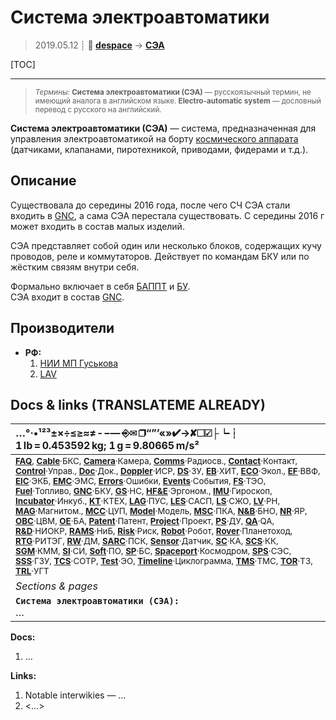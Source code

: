 # Система электроавтоматики
> 2019.05.12 ┊ **🚀 [despace](index.md)** → **[СЭА](ea_sys.md)**

[TOC]

---

> <small>*Термины:* **Система электроавтоматики (СЭА)** — русскоязычный термин, не имеющий аналога в английском языке. **Electro-automatic system** — дословный перевод с русского на английский.</small>

**Система электроавтоматики (СЭА)** — система, предназначенная для управления электроавтоматикой на борту [космического аппарата](sc.md) (датчиками, клапанами, пиротехникой, приводами, фидерами и т.д.).



## Описание
Существовала до середины 2016 года, после чего СЧ СЭА стали входить в [GNC](gnc.md), а сама СЭА перестала существовать. С середины 2016 г может входить в состав малых изделий.

СЭА представляет собой один или несколько блоков, содержащих кучу проводов, реле и коммутаторов. Действует по командам БКУ или по жёстким связям внутри себя.

Формально включает в себя [БАППТ](acup.md) и [БУ](sp.md).  
СЭА входит в состав [GNC](gnc.md).



## Производители
   - **РФ:**
     1. [НИИ МП Гуськова](zz_niimp.md)
     1. [LAV](zz_lav.md)



<p style="page-break-after:always"> </p>

## Docs & links (TRANSLATEME ALREADY)
|…°·•¹²³±×÷≤≥≈≠ ‑ −— ⎆✉ ❐“”’«»✔→✘☐☑├┕┆ 1 lb = 0.453592 kg; 1 g = 9.80665 m/s²|
|:--|
|<small>**[FAQ](faq.md)**, **[Cable](cable.md)**·БКС, **[Camera](camera.md)**·Камера, **[Comms](comms.md)**·Радиосв., **[Contact](contact.md)**·Контакт, **[Control](control.md)**·Управ., **[Doc](doc.md)**·Док., **[Doppler](doppler.md)**·ИСР, **[DS](ds.md)**·ЗУ, **[EB](eb.md)**·ХИТ, **[ECO](ecology.md)**·Экол., **[EF](ef.md)**·ВВФ, **[ElC](elc.md)**·ЭКБ, **[EMC](emc.md)**·ЭМС, **[Errors](error.md)**·Ошибки, **[Events](event.md)**·События, **[FS](fs.md)**·ТЭО, **[Fuel](fuel.md)**·Топливо, **[GNC](gnc.md)**·БКУ, **[GS](scs.md)**·НС, **[HF&E](hfe.md)**·Эргоном., **[IMU](imu.md)**·Гироскоп, **[Incubator](incubator.md)**·Инкуб., **[KT](kt.md)**·КТЕХ, **[LAG](lag.md)**·ПУC, **[LES](les.md)**·САСП, **[LS](ls.md)**·СЖО, **[LV](lv.md)**·РН, **[MAG](mag.md)**·Магнитом., **[MCC](mcc.md)**·ЦУП, **[Model](model.md)**·Модель, **[MSC](sc.md)**·ПКА, **[N&B](nnb.md)**·БНО, **[NR](nr.md)**·ЯР, **[OBC](obc.md)**·ЦВМ, **[OE](oe.md)**·БА, **[Patent](патент.md)**·Патент, **[Project](project.md)**·Проект, **[PS](ps.md)**·ДУ, **[QA](quality.md)**·QA, **[R&D](rnd.md)**·НИОКР, **[RAMS](rams.md)**·НиБ, **[Risk](risk.md)**·Риск, **[Robot](robotics.md)**·Робот, **[Rover](rover.md)**·Планетоход, **[RTG](rtg.md)**·РИТЭГ, **[RW](rw.md)**·ДМ, **[SARC](sarc.md)**·ПСК, **[Sensor](sensor.md)**·Датчик, **[SC](sc.md)**·КА, **[SCS](scs.md)**·КК, **[SGM](sgm.md)**·КММ, **[SI](si.md)**·СИ, **[Soft](soft.md)**·ПО, **[SP](sp.md)**·БС, **[Spaceport](spaceport.md)**·Космодром, **[SPS](sps.md)**·СЭС, **[SSS](sss.md)**·ГЗУ, **[TCS](tcs.md)**·СОТР, **[Test](test.md)**·ЭО, **[Timeline](timeline.md)**·Циклограмма, **[TMS](tms.md)**·ТМС, **[TOR](tor.md)**·ТЗ, **[TRL](trl.md)**·УГТ</small>|
|*Sections & pages*|
|**`Система электроавтоматики (СЭА):`**<br> … |

**Docs:**

   1. …

**Links:**

   1. Notable interwikies — …
   1. <…>
